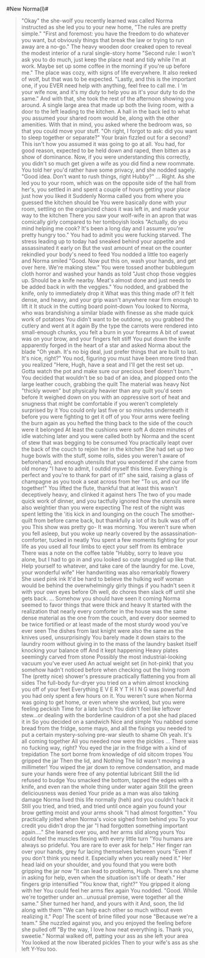 #New Norma(l)#
>"Okay" the she-wolf you recently learned was called Norma instructed as she led you to your new home, "The rules are pretty simple."
>"First and foremost: you have the freedom to do whatever you want, but obviously things that break the law or trying to run away are a no-go."
>The heavy wooden door creaked open to reveal the modest interior of a rural single-story home
>"Second rule: I won't ask you to do much, just keep the place neat and tidy while I'm at work. Maybe set up some coffee in the morning if you're up before me."
>The place was cozy, with signs of life everywhere.
>It also reeked of wolf, but that was to be expected.
>"Lastly, and this is the important one, if you EVER need help with anything, feel free to call me. I 'm your wife now, and it's my duty to help you as it's your duty to do the same."
>And with that, she took the rest of the afternoon showing you around. A single large area that made up both the living room, with a door to the left leading to the kitchen. A hall in the back led to what you assumed your shared room would be, along with the other amenities.
>With that in mind, you asked where the bedroom was, so that you could move your stuff.
>"Oh right, I forgot to ask: did you want to sleep together or separate?"
>Your brain fizzled out for a second?
>This isn't how you assumed it was going to go at all.
>You had, for good reason, expected to be held down and raped, then bitten as a show of dominance.
>Now, if you were understanding this correctly, you didn't so much get given a wife as you did find a new roommate.
>You told her you'd rather have some privacy, and she nodded sagely.
>"Good idea. Don't want to rush things, right Hubby?"
>...
>Right.
>As she led you to your room, which was on the opposite side of the hall from her's, you settled in and spent a couple of hours getting your place just how you liked it
>Suddenly Norma called you from where you guessed the kitchen should be
>You were basically done with your room, settling on the organized chaos it was left in, and made your way to the kitchen
>There you saw your wolf-wife in an apron that was comically girly compared to her tomboyish looks
>"Actually, do you mind helping me cook? It's been a long day and I assume you're pretty hungry too."
>You had to admit you were fucking starved. The stress leading up to today had sneaked behind your appetite and assassinated it early on
>But the vast amount of meat on the counter rekindled your body's need to feed
>You nodded a little too eagerly and Norma smiled
>"Good. Now put this on, wash your hands, and get over here. We're making stew."
>You were tossed another bubblegum cloth horror and washed your hands as told
>"Just chop those veggies up. Should be a knife nearby. Meat's almost done and just needs to be added back in with the veggies."
>You nodded, and grabbed the knife, only to immediately drop it
>What was this thing made of?
>It felt dense, and heavy, and your grip wasn't anywhere near firm enough to lift it
>It stuck in the cutting board point-down
>You looked to Norma, who was brandishing a similar blade with finesse as she made quick work of potatoes
>You didn't want to be outdone, so you grabbed the cutlery and went at it again
>By the type the carrots were rendered into small-enough chunks, you felt a burn in your forearms
>A bit of sweat was on your brow, and your fingers felt stiff
>You put down the knife apparently forged in the heart of a star and asked Norma about the blade
>"Oh yeah. It's no big deal, just prefer things that are built to last. It's nice, right?"
>You nod, figuring you must have been more tired than you realized
>"Here, Hugh, have a seat and I'll get the rest set up. Gotta watch the pot and make sure our precious beef doesn't burn."
>You decided that wouldn't be so bad of an idea, and plopped onto the large leather couch, grabbing the quilt
>The material was heavy
>Not "thickly woven" but physically heavier than any quilt you'd seen before
>It weighed down on you with an oppressive sort of heat and snugness that might be comfortable if you weren't completely surprised by it
>You could only last five or so minutes underneath it before you were fighting to get it off of you
>Your arms were feeling the burn again as you hefted the thing back to the side of the couch were it belonged
>At least the cushions were soft
>A dozen minutes of idle watching later and you were called both by Norma and the scent of stew that was begging to be consumed
>You practically leapt over the back of the couch to rejoin her in the kitchen
>She had set up two huge bowls with the stuff, some rolls, sides you weren't aware of beforehand, and enough utensils that you wondered if she came from old money
>"I have to admit, I outdid myself this time. Everything is perfect and you're to thank for part of it!" she said, raising a glass of champagne as you took a seat across from her
>"To us, and our life together!"
>You lifted the flute, thankful that at least this wasn't deceptively heavy, and clinked it against hers
>The two of you made quick work of dinner, and you tactfully ignored how the utensils were also weightier than you were expecting
>The rest of the night was spent letting the 'itis kick in and lounging on the couch
>The smother-quilt from before came back, but thankfully a lot of its bulk was off of you
>This show was pretty go-
>It was morning.
>You weren't sure when you fell asleep, but you woke up nearly covered by the assassination-comforter, tucked in neatly
>You spent a few moments fighting for your life as you used all four limbs to eject your self from its embrace
>There was a note on the coffee table
>"Hubby, sorry to leave you alone, but I had to go in and you looked so cute snuggled up like that. Help yourself to whatever, and take care of the laundry for me. 
>Love, your wonderful wife"
>Her handwriting was also remarkably flowery
>She used pink ink
>It'd be hard to believe the hulking wolf woman would be behind the overwhelmingly girly things if you hadn't seen it with your own eyes before
>Oh well, do chores then slack off until she gets back.
>...
>Somehow you should have seen it coming
>Norma seemed to favor things that were thick and heavy
>It started with the realization that nearly every comforter in the house was the same dense material as the one from the couch, and every door seemed to be twice fortified or at least made of the most sturdy wood you've ever seen
>The dishes from last knight were also the same as the knives used, unsurprisingly
>You barely made it down stairs to the laundry room without giving in to the mass of the laundry basket itself knocking your balance off
>And it kept happening
>Heavy plates seemingly carved from stone
>Possibly the most industrial-looking vacuum you've ever used
>An actual weight set (in hot-pink) that you somehow hadn't noticed before when checking out the living room
>The (pretty nice) shower's pressure practically flattening you from all sides
>The full-body fur-dryer you tried on a whim almost knocking you off of your feet
>Everything
>E V E R Y T H I N G
>was powerful!
>And you had only spent a few hours on it.
>You weren't sure when Norma was going to get home, or even where she worked, but you were feeling peckish
>Time for a late lunch
>You didn't feel like leftover stew...or dealing with the borderline cauldron of a pot she had placed it in
>So you decided on a sandwich
>Nice and simple
>You nabbed some bread from the fridge, some mayo, and all the fixings you needed to put a certain mystery-solving pre-war sleuth to shame
>Oh yeah. It's all coming together
>All you needed now were the pickles
>...
>There was no fucking way, right?
>You eyed the jar in the fridge with a kind of trepidation
>The sort borne from knowledge of old sitcom tropes
>You gripped the jar
>Then the lid, and
>Nothing
>The lid wasn't moving a millimeter!
>You wiped the jar down to remove condensation, and made sure your hands were free of any potential lubricant
>Still the lid refused to budge
>You smacked the bottom, tapped the edges with a knife, and even ran the whole thing under water again
>Still the green deliciousness was denied
>Your pride as a man was also taking damage
>Norma lived this life normally (heh) and you couldn't hack it
>Still you tried, and tried, and tried until once again you found your brow getting moist and your arms shook
>"I had almost forgotten."
>You practically jolted when Norma's voice sighed from behind you
>To your credit you didn't drop the jar
>"I had forgotten something important again...."
>She leaned over you, and her arms slid along yours
>You could feel the muscles flexing with every little turn
>"You humans are always so prideful. You are rare to ever ask for help."
>Her finger ran over your hands, grey fur lacing themselves between yours
>"Even if you don't think you need it. Especially when you really need it."
>Her head laid on your shoulder, and you found that you were both gripping the jar now
>"It can lead to problems, Hugh. There's no shame in asking for help, even when the situation isn't life or death."
>Her fingers grip intensified
>"You know that, right?"
>You gripped it along with her
>You could feel her arms flex again
>You nodded.
>"Good. While we're together under an...unusual premise, were together all the same."
>Sher turned her hand, and yours with it
>And, soon, the lid along with them
>"We can help each other so much without even realizing it."
>Pop!
>The scent of brine filled your nose
>"Because we're a team."
>She nuzzled against you, and you enjoyed the feeling before she pulled off
>"By the way, I love how neat everything is. Thank you, sweetie."
>Normal walked off, patting your ass as she left your area
>You looked at the now liberated pickles
>Then to your wife's ass as she left
>Y-You too.